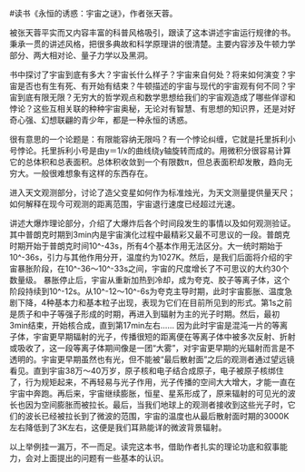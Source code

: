 \#读书《永恒的诱惑：宇宙之谜》，作者张天蓉。

被张天蓉平实而又内容丰富的科普风格吸引，跟读了这本讲述宇宙运行规律的书。秉承一贯的讲述风格，把很多典故和科学原理讲的很清楚。主要内容涉及牛顿力学部分、两大相对论、量子力学以及黑洞。

书中探讨了宇宙到底有多大？宇宙长什么样子？宇宙来自何处？将来如何演变？宇宙是否也有生有死、有开始有结束？牛顿描述的宇宙与现代的宇宙观有何不同？宇宙到底有限无限？无穷大的哲学观点和数学思想给我们的宇宙观造成了哪些佯谬和悖论？这些互相关联的种种宇宙奥秘，无论对有智慧、有思想的知识界，还是对好奇心强、幻想联翩的青少年，都是一种永恒的诱惑。

很有意思的一个论题是：有限能容纳无限吗？有一个悖论纠缠，它就是托里拆利小号悖论。托里拆利小号是由y＝1/x的曲线绕y轴旋转而成的。用微积分很容易计算它的总体积和总表面积。总体积收敛到一个有限数π，但总表面积却发散，趋向无穷大。一般很难想象有这样的东西存在。

进入天文观测部分，讨论了造父变星如何作为标准烛光，为天文测量提供量天尺；如何解释在现今可观测的距离范围，宇宙退行速度已经超过光速。

讲述大爆炸理论部分，介绍了大爆炸后各个时间段发生的事情以及如何观测验证。其中普朗克时期到3min内是宇宙演化过程中最精彩又最不可思议的一段。普朗克时期开始于普朗克时间10^-43s，所有4个基本作用无法区分。大一统时期始于10^-36s，引力与其他作用分开，温度约为1027K。然后，是我们后面将介绍的宇宙暴胀阶段，在10^-36～10^-33s之间，宇宙的尺度增长了不可思议的大约30个数量级。 暴胀停止后，宇宙从重新加热到冷却，成为夸克、胶子等离子体，这个阶段持续到10^-12s。从10^-12～10^-6s为夸克主导时期，此时宇宙膨胀、温度急剧下降，4种基本力和基本粒子出现，表现为它们在目前所见到的形式。第1s之前是质子和中子等强子形成的时期，再进入到辐射为主的光子时期。然后，最初3min结束，开始核合成，直到第17min左右……
因为此时宇宙是混沌一片的等离子体，宇宙更早期辐射的光子，传播很短的距离便在等离子体中被多次反射、折射或吸收了，这一段等离子体期间像是一团“大雾”，对宇宙更早期的光辐射而言是不透明的。宇宙更早期虽然也有光，但不能被“最后散射面”之后的观测者通过望远镜看见。直到宇宙38万～40万岁，原子核和电子结合成原子，电子被原子核绑住了，行为规矩起来，不再轻易与光子作用，光子传播的空间大大增大，才能一直在宇宙中奔跑。再后来，宇宙继续膨胀，恒星、星系形成了，原来辐射的可见光的波长也因为空间膨胀而被拉长。最后，当我们地球上的观测者接收到这些光子时，它们的波长已经被拉长到了微波的范围，宇宙的温度也从最后散射面时期的3000K左右降低到了3K左右，这便是我们耳熟能详的微波背景辐射。

以上举例挂一漏万，不一而足。读完这本书，借助作者扎实的理论功底和叙事能力，会对上面提出的问题有一些基本的认识。